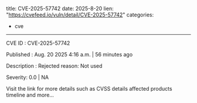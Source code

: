  
title: CVE-2025-57742
date: 2025-8-20
lien: "https://cvefeed.io/vuln/detail/CVE-2025-57742"
categories:
  - cve
---

CVE ID : CVE-2025-57742

Published :  Aug. 20
2025
4:16 a.m. | 56 minutes ago

Description : Rejected reason: Not used

Severity: 0.0 | NA

Visit the link for more details
such as CVSS details
affected products
timeline
and more...
